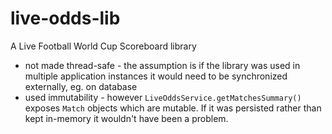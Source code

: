 # live-odds-lib

A Live Football World Cup Scoreboard library

- not made thread-safe - the assumption is if the library was used in multiple application instances
it would need to be synchronized externally, eg. on database
- used immutability - however `LiveOddsService.getMatchesSummary()` exposes `Match` objects which are mutable.
If it was persisted rather than kept in-memory it wouldn't have been a problem.